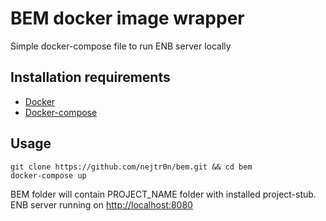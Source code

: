 # BEM docker image wrapper

Simple docker-compose file to run ENB server locally


## Installation requirements

* [Docker](https://github.com/docker/docker) 
* [Docker-compose](https://github.com/docker/compose)

## Usage
```
git clone https://github.com/nejtr0n/bem.git && cd bem
docker-compose up
```

BEM folder will contain PROJECT_NAME folder with installed project-stub.
ENB server running on [http://localhost:8080](http://localhost:8080)
